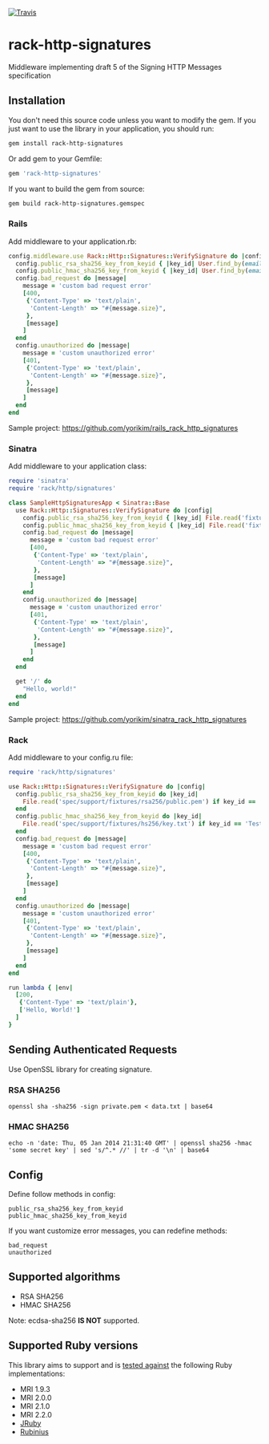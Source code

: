 [![Travis](https://api.travis-ci.org/CurrencyCloud/rack-http-signatures.svg)](https://travis-ci.org/CurrencyCloud/rack-http-signatures)

# rack-http-signatures
Middleware implementing draft 5 of the Signing HTTP Messages specification

## Installation

You don't need this source code unless you want to modify the gem. If you just want to use the library in your application, you should run:

```bash
gem install rack-http-signatures
```

Or add gem to your Gemfile:

```ruby
gem 'rack-http-signatures'
```

If you want to build the gem from source:

```bash
gem build rack-http-signatures.gemspec
```

### Rails
Add middleware to your application.rb:
```ruby
config.middleware.use Rack::Http::Signatures::VerifySignature do |config|
  config.public_rsa_sha256_key_from_keyid { |key_id| User.find_by(email: key_id).public_rsa256_key }
  config.public_hmac_sha256_key_from_keyid { |key_id| User.find_by(email: key_id).hs256_key }
  config.bad_request do |message|
    message = 'custom bad request error'
    [400,
     {'Content-Type' => 'text/plain',
      'Content-Length' => "#{message.size}",
     },
     [message]
    ]
  end
  config.unauthorized do |message|
    message = 'custom unauthorized error'
    [401,
     {'Content-Type' => 'text/plain',
      'Content-Length' => "#{message.size}",
     },
     [message]
    ]
  end
end
```

Sample project: https://github.com/yorikim/rails_rack_http_signatures

### Sinatra
Add middleware to your application class:
```ruby
require 'sinatra'
require 'rack/http/signatures'

class SampleHttpSignaturesApp < Sinatra::Base
  use Rack::Http::Signatures::VerifySignature do |config|
    config.public_rsa_sha256_key_from_keyid { |key_id| File.read('fixtures/rsa256/public.pem') if key_id == 'Test' }
    config.public_hmac_sha256_key_from_keyid { |key_id| File.read('fixtures/hs256/key.txt') if key_id == 'Test' }
    config.bad_request do |message|
      message = 'custom bad request error'
      [400,
       {'Content-Type' => 'text/plain',
        'Content-Length' => "#{message.size}",
       },
       [message]
      ]
    end
    config.unauthorized do |message|
      message = 'custom unauthorized error'
      [401,
       {'Content-Type' => 'text/plain',
        'Content-Length' => "#{message.size}",
       },
       [message]
      ]
    end
  end

  get '/' do
    "Hello, world!"
  end
end
```

Sample project: https://github.com/yorikim/sinatra_rack_http_signatures


### Rack
Add middleware to your config.ru file:
```ruby
require 'rack/http/signatures'

use Rack::Http::Signatures::VerifySignature do |config|
  config.public_rsa_sha256_key_from_keyid do |key_id|
    File.read('spec/support/fixtures/rsa256/public.pem') if key_id == 'Test'
  end
  config.public_hmac_sha256_key_from_keyid do |key_id|
    File.read('spec/support/fixtures/hs256/key.txt') if key_id == 'Test'
  end
  config.bad_request do |message|
    message = 'custom bad request error'
    [400,
     {'Content-Type' => 'text/plain',
      'Content-Length' => "#{message.size}",
     },
     [message]
    ]
  end
  config.unauthorized do |message|
    message = 'custom unauthorized error'
    [401,
     {'Content-Type' => 'text/plain',
      'Content-Length' => "#{message.size}",
     },
     [message]
    ]
  end
end

run lambda { |env|
  [200,
   {'Content-Type' => 'text/plain'},
   ['Hello, World!']
  ]
}
```

## Sending Authenticated Requests
Use OpenSSL library for creating signature.

### RSA SHA256
```
openssl sha -sha256 -sign private.pem < data.txt | base64
```

### HMAC SHA256
```
echo -n 'date: Thu, 05 Jan 2014 21:31:40 GMT' | openssl sha256 -hmac 'some secret key' | sed 's/^.* //' | tr -d '\n' | base64
```


## Config
Define follow methods in config:
```
public_rsa_sha256_key_from_keyid
public_hmac_sha256_key_from_keyid
```

If you want customize error messages, you can redefine methods:
```
bad_request
unauthorized
```

## Supported algorithms
* RSA SHA256
* HMAC SHA256

Note: ecdsa-sha256 **IS NOT** supported.

## Supported Ruby versions

This library aims to support and is [tested against][travis] the following Ruby
implementations:

* MRI 1.9.3
* MRI 2.0.0
* MRI 2.1.0
* MRI 2.2.0
* [JRuby][jruby]
* [Rubinius][rubinius]

[travis]:    https://travis-ci.org/CurrencyCloud/rack-http-signatures
[jruby]:     http://jruby.org/
[rubinius]:  http://rubini.us/
[license]:   LICENSE.md
